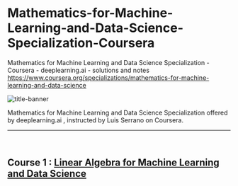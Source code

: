 # Mathematics-for-Machine-Learning-and-Data-Science-Specialization-Coursera
Mathematics for Machine Learning and Data Science Specialization - Coursera - deeplearning.ai - solutions and notes https://www.coursera.org/specializations/mathematics-for-machine-learning-and-data-science

![title-banner](https://github.com/greyhatguy007/Mathematics-for-Machine-Learning-and-Data-Science-Specialization-Coursera/assets/)

Mathematics for Machine Learning and Data Science Specialization offered by deeplearning.ai , instructed by Luis Serrano on Coursera.

<hr/>

<br/>

## Course 1 : [Linear Algebra for Machine Learning and Data Science](https://www.coursera.org/learn/machine-learning-linear-algebra)

<br/>
